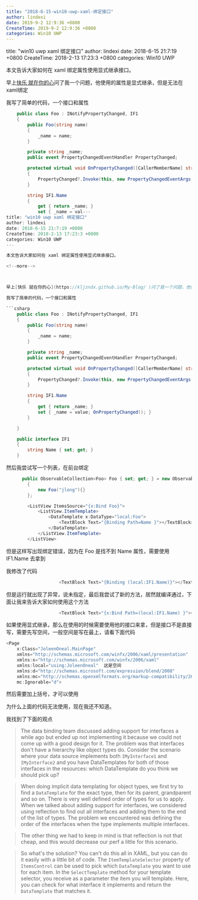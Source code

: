 ```yaml
---
title: "2018-6-15-win10-uwp-xaml-绑定接口"
author: lindexi
date: 2019-9-2 12:9:36 +0800
CreateTime: 2019-9-2 12:9:36 +0800
categories: Win10 UWP
---
```


title: "win10 uwp xaml 绑定接口"
author: lindexi
date: 2018-6-15 21:7:19 +0800
CreateTime: 2018-2-13 17:23:3 +0800
categories: Win10 UWP

<!--more-->



本文告诉大家如何在 xaml 绑定属性使用显式继承接口。

<!--more-->



早上[快乐 就在你的心](https://kljzndx.github.io/My-Blog/ )问了我一个问题，他使用的属性是显式继承，但是无法在xaml绑定

我写了简单的代码，一个接口和属性

```csharp
    public class Foo : INotifyPropertyChanged, IF1
    {
        public Foo(string name)
        {
            _name = name;
        }

        private string _name;
        public event PropertyChangedEventHandler PropertyChanged;

        protected virtual void OnPropertyChanged([CallerMemberName] string propertyName = null)
        {
            PropertyChanged?.Invoke(this, new PropertyChangedEventArgs(propertyName));
        }

        string IF1.Name
        {
            get { return _name; }
            set { _name = val---
title: "win10 uwp xaml 绑定接口"
author: lindexi
date: 2018-6-15 21:7:19 +0800
CreateTime: 2018-2-13 17:23:3 +0800
categories: Win10 UWP
---

本文告诉大家如何在 xaml 绑定属性使用显式继承接口。

<!--more-->



早上[快乐 就在你的心](https://kljzndx.github.io/My-Blog/ )问了我一个问题，他使用的属性是显式继承，但是无法在xaml绑定

我写了简单的代码，一个接口和属性

```csharp
    public class Foo : INotifyPropertyChanged, IF1
    {
        public Foo(string name)
        {
            _name = name;
        }

        private string _name;
        public event PropertyChangedEventHandler PropertyChanged;

        protected virtual void OnPropertyChanged([CallerMemberName] string propertyName = null)
        {
            PropertyChanged?.Invoke(this, new PropertyChangedEventArgs(propertyName));
        }

        string IF1.Name
        {
            get { return _name; }
            set { _name = value; OnPropertyChanged(); }
        }

    }

    public interface IF1
    {
        string Name { set; get; }
    }
```

然后我尝试写一个列表，在前台绑定

```csharp
      public ObservableCollection<Foo> Foo { set; get; } = new ObservableCollection<Foo>()
        {
            new Foo("jlong"){}
        };
```

```csharp
        <ListView ItemsSource="{x:Bind Foo}">
            <ListView.ItemTemplate>
                <DataTemplate x:DataType="local:Foo">
                    <TextBlock Text="{Binding Path=Name }"></TextBlock>
                </DataTemplate>
            </ListView.ItemTemplate>
        </ListView>
```

但是这样写出现绑定错误，因为在 Foo 是找不到 Name 属性，需要使用 IF1.Name 去拿到

我修改了代码

```csharp
                    <TextBlock Text="{Binding (local:IF1.Name)}"></TextBlock>

```

但是运行就出现了异常，说未指定，最后我尝试了新的方法，居然就编译通过，下面让我来告诉大家如何使用这个方法

```csharp
                    <TextBlock Text="{x:Bind Path=(local:IF1.Name) }"></TextBlock>

```

如果使用显式继承，那么在使用的时候需要使用他的接口来拿，但是接口不是直接写，需要先写空间，一般空间是写在最上，请看下面代码

```csharp
<Page
    x:Class="JoleenOneal.MainPage"
    xmlns="http://schemas.microsoft.com/winfx/2006/xaml/presentation"
    xmlns:x="http://schemas.microsoft.com/winfx/2006/xaml"
    xmlns:local="using:JoleenOneal"  这是空间
    xmlns:d="http://schemas.microsoft.com/expression/blend/2008"
    xmlns:mc="http://schemas.openxmlformats.org/markup-compatibility/2006"
    mc:Ignorable="d">
```

然后需要加上括号，才可以使用

为什么上面的代码无法使用，现在我还不知道。

我找到了下面的观点

> The data binding team discussed adding support for interfaces a while ago but ended up not implementing it because we could not come up with a good design for it. The problem was that interfaces don't have a hierarchy like object types do. Consider the scenario where your data source implements both `IMyInterface1` and `IMyInterface2` and you have DataTemplates for both of those interfaces in the resources: which DataTemplate do you think we should pick up?

> When doing implicit data templating for object types, we first try to find a `DataTemplate` for the exact type, then for its parent, grandparent and so on. There is very well defined order of types for us to apply. When we talked about adding support for interfaces, we considered using reflection to find out all interfaces and adding them to the end of the list of types. The problem we encountered was defining the order of the interfaces when the type implements multiple interfaces.

> The other thing we had to keep in mind is that reflection is not that cheap, and this would decrease our perf a little for this scenario.

> So what's the solution? You can't do this all in XAML, but you can do it easily with a little bit of code. The `ItemTemplateSelector` property of `ItemsControl` can be used to pick which `DataTemplate` you want to use for each item. In the `SelectTemplate` method for your template selector, you receive as a parameter the item you will template. Here, you can check for what interface it implements and return the `DataTemplate` that matches it.

